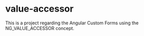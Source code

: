 # value-accessor
This is a project regarding the Angular Custom Forms using the NG_VALUE_ACCESSOR concept.
